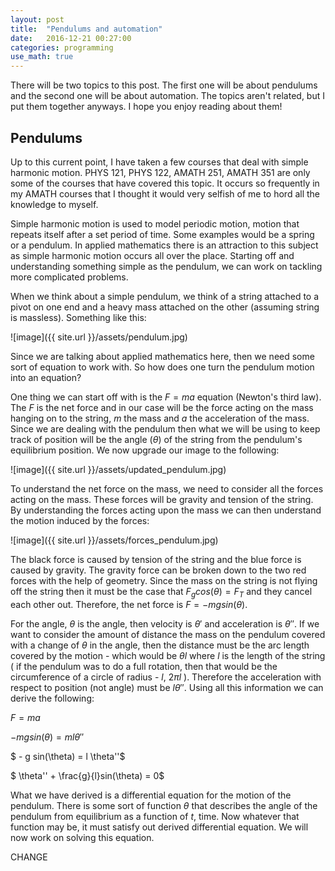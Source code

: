 ```yaml
---
layout: post
title:  "Pendulums and automation"
date:   2016-12-21 00:27:00
categories: programming
use_math: true
---
```



There will be two topics to this post. The first one will be about pendulums and the second one will be about automation. The topics aren't related, but I put them together anyways. I hope you enjoy reading about them!


## Pendulums

Up to this current point, I have taken a few courses that deal with simple harmonic motion. PHYS 121, PHYS 122, AMATH 251, AMATH 351 are only some of the courses that have covered this topic. It occurs so frequently in my AMATH courses that I thought it would very selfish of me to hord all the knowledge to myself.


Simple harmonic motion is used to model periodic motion, motion that repeats itself after a set period of time. Some examples would be a spring or a pendulum. In applied mathematics there is an attraction to this subject as simple harmonic motion occurs all over the place. Starting off and understanding something simple as the pendulum, we can work on tackling more complicated problems.



When we think about a simple pendulum, we think of a string attached to a pivot on one end and a heavy mass attached on the other $($assuming string is massless$)$. Something like this:

![image]({{ site.url }}/assets/pendulum.jpg)

Since we are talking about applied mathematics here, then we need some sort of equation to work with. So how does one turn the pendulum motion into an equation?


One thing we can start off with is the $F = ma$ equation (Newton's third law). The $F$ is the net force and in our case will be the force acting on the mass hanging on to the string, $m$ the mass and $a$ the acceleration of the mass. Since we are dealing with the pendulum then what we will be using to keep track of position will be the angle ($\theta$) of the string from the pendulum's equilibrium position. We now upgrade our image to the following:


![image]({{ site.url }}/assets/updated_pendulum.jpg)


To understand the net force on the mass, we need to consider all the forces acting on the mass. These forces will be gravity and tension of the string. By understanding the forces acting upon the mass we can then understand the motion induced by the forces:

![image]({{ site.url }}/assets/forces_pendulum.jpg)


The black force is caused by tension of the string and the blue force is caused by gravity. The gravity force can be broken down to the two red forces with the help of geometry. Since the mass on the string is not flying off the string then it must be the case that $F_g cos(\theta) = F_T$ and they cancel each other out. Therefore, the net force is $F = - mg sin(\theta)$. 




For the angle, $\theta$ is the angle, then velocity is $\theta'$ and acceleration is $\theta''$. If we want to consider the amount of distance the mass on the pendulum covered with a change of $\theta$ in the angle, then the distance must be the arc length covered by the motion - which would be $\theta l$ where $l$ is the length of the string ( if the pendulum was to do a full rotation, then that would be the circumference of a circle of radius - $l$, $2 \pi l$ ). Therefore the acceleration with respect to position (not angle) must be $l \theta''$. Using all this information we can derive the following:


$F = ma$


$- m g sin(\theta) = m l \theta''$


$ - g sin(\theta) = l \theta''$


$ \theta'' + \frac{g}{l}sin(\theta) = 0$



What we have derived is a differential equation for the motion of the pendulum. There is some sort of function $\theta$ that describes the angle of the pendulum from equilibrium as a function of $t$, time. Now whatever that function may be, it must satisfy out derived differential equation. We will now work on solving this equation.




CHANGE






